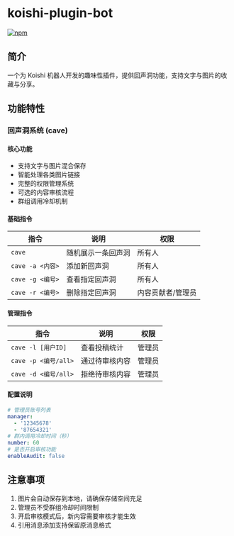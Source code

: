 # koishi-plugin-bot

[![npm](https://img.shields.io/npm/v/koishi-plugin-bot?style=flat-square)](https://www.npmjs.com/package/koishi-plugin-bot)

## 简介

一个为 Koishi 机器人开发的趣味性插件，提供回声洞功能，支持文字与图片的收藏与分享。

## 功能特性

### 回声洞系统 (cave)

#### 核心功能

- 支持文字与图片混合保存
- 智能处理各类图片链接
- 完整的权限管理系统
- 可选的内容审核流程
- 群组调用冷却机制

#### 基础指令

| 指令 | 说明 | 权限 |
|------|------|------|
| `cave` | 随机展示一条回声洞 | 所有人 |
| `cave -a <内容>` | 添加新回声洞 | 所有人 |
| `cave -g <编号>` | 查看指定回声洞 | 所有人 |
| `cave -r <编号>` | 删除指定回声洞 | 内容贡献者/管理员 |

#### 管理指令

| 指令 | 说明 | 权限 |
|------|------|------|
| `cave -l [用户ID]` | 查看投稿统计 | 管理员 |
| `cave -p <编号/all>` | 通过待审核内容 | 管理员 |
| `cave -d <编号/all>` | 拒绝待审核内容 | 管理员 |

#### 配置说明

```yaml
# 管理员账号列表
manager:
  - '12345678'
  - '87654321'
# 群内调用冷却时间（秒）
number: 60
# 是否开启审核功能
enableAudit: false
```

## 注意事项

1. 图片会自动保存到本地，请确保存储空间充足
2. 管理员不受群组冷却时间限制
3. 开启审核模式后，新内容需要审核才能生效
4. 引用消息添加支持保留原消息格式
